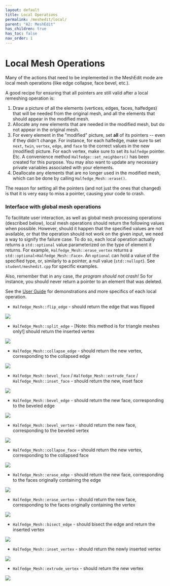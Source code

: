 ```yaml
---
layout: default
title: Local Operations
permalink: /meshedit/local/
parent: "A2: MeshEdit"
has_children: true
has_toc: false
nav_order: 1
---
```


# Local Mesh Operations

Many of the actions that need to be implemented in the MeshEdit mode are local mesh operations (like edge collapse, face bevel, etc.).

A good recipe for ensuring that all pointers are still valid after a local remeshing operation is:

1.  Draw a picture of all the elements (vertices, edges, faces, halfedges) that will be needed from the original mesh, and all the elements that should appear in the modified mesh.
2.  Allocate any new elements that are needed in the modified mesh, but do not appear in the original mesh.
3.  For every element in the "modified" picture, set **all** of its pointers -- even if they didn't change. For instance, for each halfedge, make sure to set `next`, `twin`, `vertex`, `edge`, and `face` to the correct values in the new (modified) picture. For each vertex, make sure to set its `halfedge` pointer. Etc. A convenience method `Halfedge::set_neighbors()` has been created for this purpose. You may also want to update any necessary private variables associated with your elements.
4.  Deallocate any elements that are no longer used in the modified mesh, which can be done by calling `Halfedge_Mesh::erase()`.

The reason for setting all the pointers (and not just the ones that changed) is that it is very easy to miss a pointer, causing your code to crash.

### Interface with global mesh operations

To facilitate user interaction, as well as global mesh processing operations (described below), local mesh operations should return the following values when possible. However, should it happen that the specified values are not available, or that the operation should not work on the given input, we need a way to signify the failure case. To do so, each local operation actually returns a ``std::optional`` value parameterized on the type of element it returns. For example, ``Halfedge_Mesh::erase_vertex`` returns a ``std::optional<Halfedge_Mesh::Face>``.  An ``optional`` can hold a value of the specified type, or, similarly to a pointer, a null value (``std::nullopt``). See ``student/meshedit.cpp`` for specific examples.

Also, remember that in any case, _the program should not crash!_ So for instance, you should never return a pointer to an element that was deleted.

See the [User Guide](/Scotty3D/guide/model_mode) for demonstrations and more specifics of each local operation.

*   `Halfedge_Mesh::flip_edge` - should return the edge that was flipped

![](flip_edge.svg)

*   `Halfedge_Mesh::split_edge` - [Note: this method is for triangle meshes only!] should return the inserted vertex

![](split_edge.svg)

*   `Halfedge_Mesh::collapse_edge` - should return the new vertex, corresponding to the collapsed edge

![](collapse_edge.svg)

*   `Halfedge_Mesh::bevel_face` / `Halfedge_Mesh::extrude_face` / `Halfedge_Mesh::inset_face` - should return the new, inset face

![](bevel_face.svg)

*   `Halfedge_Mesh::bevel_edge` - should return the new face, corresponding to the beveled edge

![](bevel_edge.svg)

*   `Halfedge_Mesh::bevel_vertex` - should return the new face, corresponding to the beveled vertex

![](bevel_vertex.svg)

*   `Halfedge_Mesh::collapse_face` - should return the new vertex, corresponding to the collapsed face

![](collapse_face.svg)

*   `Halfedge_Mesh::erase_edge` - should return the new face, corresponding to the faces originally containing the edge

![](erase_edge.svg)

*   `Halfedge_Mesh::erase_vertex` - should return the new face, corresponding to the faces originally containing the vertex

![](erase_vertex.svg)


*   `Halfedge_Mesh::bisect_edge` - should bisect the edge and return the inserted vertex

![](bisect_edge.svg)

*   `Halfedge_Mesh::inset_vertex` - should return the newly inserted vertex

![](inset_vertex.svg)

*   `Halfedge_Mesh::extrude_vertex` - should return the new vertex

![](extrude_vertex.svg)